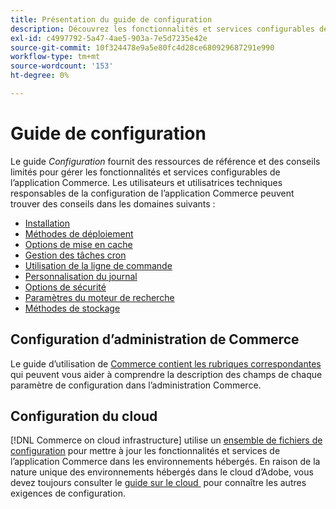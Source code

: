 ```yaml
---
title: Présentation du guide de configuration
description: Découvrez les fonctionnalités et services configurables de votre application Adobe Commerce. Découvrez comment gérer le déploiement, la mise en cache, la sécurité et d’autres paramètres critiques.
exl-id: c4997792-5a47-4ae5-903a-7e5d7235e42e
source-git-commit: 10f324478e9a5e80fc4d28ce680929687291e990
workflow-type: tm+mt
source-wordcount: '153'
ht-degree: 0%

---
```


# Guide de configuration

Le guide _Configuration_ fournit des ressources de référence et des conseils limités pour gérer les fonctionnalités et services configurables de l’application Commerce. Les utilisateurs et utilisatrices techniques responsables de la configuration de l’application Commerce peuvent trouver des conseils dans les domaines suivants :

- [Installation](../configuration/bootstrap/initialization.md)
- [Méthodes de déploiement](../configuration/deployment/overview.md)
- [Options de mise en cache](../configuration/cache/caching-overview.md)
- [Gestion des tâches cron](../configuration/cron/custom-cron.md)
- [Utilisation de la ligne de commande](../configuration/cli/config-cli.md)
- [Personnalisation du journal](../configuration/logs/custom-logging.md)
- [Options de sécurité](../configuration/security/overview.md)
- [Paramètres du moteur de recherche](../configuration/search/configure-search-engine.md)
- [Méthodes de stockage](../configuration/storage/memcached.md)

## Configuration d’administration de Commerce

Le guide d’utilisation de [Commerce contient les rubriques correspondantes](https://experienceleague.adobe.com/en/docs/commerce-admin/config/guide-overview) qui peuvent vous aider à comprendre la description des champs de chaque paramètre de configuration dans l’administration Commerce.

## Configuration du cloud

[!DNL Commerce on cloud infrastructure] utilise un [ensemble de fichiers de configuration](https://experienceleague.adobe.com/docs/commerce-cloud-service/user-guide/configure/overview.html) pour mettre à jour les fonctionnalités et services de l’application Commerce dans les environnements hébergés. En raison de la nature unique des environnements hébergés dans le cloud d’Adobe, vous devez toujours consulter le [&#x200B; guide sur le cloud &#x200B;](https://experienceleague.adobe.com/docs/commerce-cloud-service/user-guide/overview.html) pour connaître les autres exigences de configuration.
